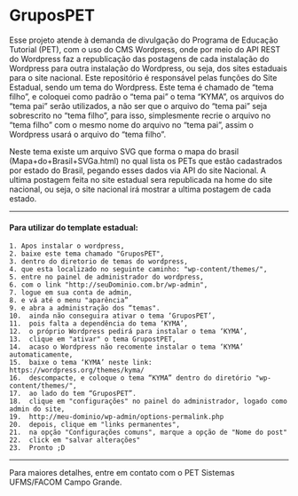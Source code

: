 # GruposPET
Esse projeto atende à demanda de divulgação do Programa de Educação Tutorial (PET), com o uso do CMS Wordpress, onde por meio do API REST do Wordpress faz a republicação das postagens de cada instalação do Wordpress para outra instalação do Wordpress, ou seja, dos sites estaduais para o site nacional.
Este repositório é responsável pelas funções do Site Estadual, sendo um tema do Wordpress. Este tema é chamado de “tema filho”, e coloquei como padrão o “tema pai” o tema “KYMA”, os arquivos do “tema pai” serão utilizados, a não ser que o arquivo do “tema pai” seja sobrescrito no “tema filho”, para isso, simplesmente recrie o arquivo no “tema filho” com o mesmo nome do arquivo no “tema pai”, assim o Wordpress usará o arquivo do “tema filho”.

Neste tema existe um arquivo SVG que forma o mapa do brasil (Mapa+do+Brasil+SVGa.html) no qual lista os PETs que estão cadastrados por estado do Brasil, pegando esses dados via API do site Nacional.
A ultima postagem feita no site estadual sera republicada na home do site nacional,
ou seja, o site nacional irá mostrar a ultima postagem de cada estado.
______________________________________________________________________________________________________

#### Para utilizar do template estadual:

    1. Apos instalar o wordpress,
    2. baixe este tema chamado "GruposPET",
    3. dentro do diretorio de temas do wordpress,
    4. que esta localizado no seguinte caminho: "wp-content/themes/", 
    5. entre no painel de administrador do wordpress,
    6. com o link "http://seuDominio.com.br/wp-admin",
    7. logue em sua conta de admin,
    8. e vá até o menu "aparência” 
    9. e abra a administração dos “temas".
    10.  ainda não conseguira ativar o tema ‘GruposPET’, 
    11.  pois falta a dependência do tema ‘KYMA’,
    12.  o próprio Wordpress pedirá para instalar o tema ‘KYMA’,
    13.  clique em "ativar" o tema GrupostPET,
    14.  acaso o Wordpress não recomente instalar o tema ‘KYMA’ automaticamente,
    15.  baixe o tema ‘KYMA’ neste link: https://wordpress.org/themes/kyma/
    16.  descompacte, e coloque o tema “KYMA” dentro do diretório "wp-content/themes/",
    17.  ao lado do tem “GruposPET”.
    18.  clique em "configurações" no painel do administrador, logado como admin do site,
    19.  http://meu-dominio/wp-admin/options-permalink.php
    20.  depois, clique em "links permanentes",
    21.  na opção "Configurações comuns", marque a opção de "Nome do post"
    22.  click em "salvar alterações"
    23.  Pronto ;D

______________________________________________________________________________________________________

Para maiores detalhes, entre em contato com o PET Sistemas UFMS/FACOM Campo Grande.
